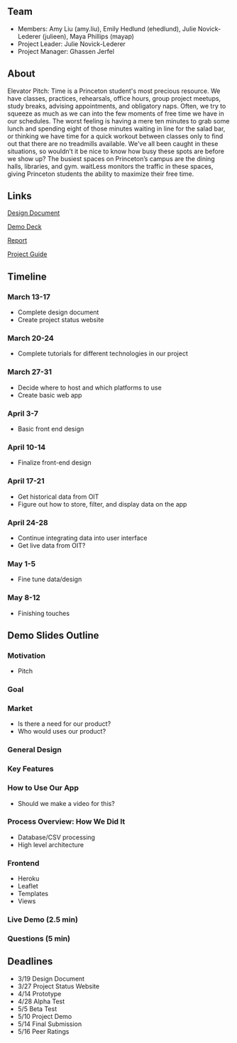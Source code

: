 ## Team

- Members: Amy Liu (amy.liu), Emily Hedlund (ehedlund), Julie Novick-Lederer (julieen), Maya Phillips (mayap) 
- Project Leader: Julie Novick-Lederer 
- Project Manager: Ghassen Jerfel

## About

Elevator Pitch: Time is a Princeton student's most precious resource. We have classes, practices, rehearsals, office hours, group project meetups, study breaks, advising appointments, and obligatory naps. Often, we try to squeeze as much as we can into the few moments of free time we have in our schedules. The worst feeling is having a mere ten minutes to grab some lunch and spending eight of those minutes waiting in line for the salad bar, or thinking we have time for a quick workout between classes only to find out that there are no treadmills available. We've all been caught in these situations, so wouldn’t it be nice to know how busy these spots are before we show up? The busiest spaces on Princeton’s campus are the dining halls, libraries, and gym. waitLess monitors the traffic in these spaces, giving Princeton students the ability to maximize their free time.

## Links

[Design Document](https://docs.google.com/a/princeton.edu/document/d/1FLSPks_vUHoujeEYJY_weMiFwID7cIqQxkSf5LIpFtg/edit?usp=sharing "Design Document")

[Demo Deck](https://docs.google.com/a/princeton.edu/presentation/d/1D49nCgvWESstfB9QUMtXxnm52U5pNrmYblbt3KwgHwE/edit?usp=sharing "Demo Deck")

[Report](https://docs.google.com/a/princeton.edu/document/d/1476yIvrysoZpfoRFtc7sibctsE8Gucge8k9ndyCUynw/edit?usp=sharing "Report")

[Project Guide](https://docs.google.com/a/princeton.edu/document/d/1w1V-F0u9m747HOLHpFvMxpzry840GZCjKiJ9ez4-oqo/edit?usp=sharing "Project Guide")

## Timeline

### March 13-17

- Complete design document 
- Create project status website 

### March 20-24

- Complete tutorials for different technologies in our project 

### March 27-31

- Decide where to host and which platforms to use 
- Create basic web app 

### April 3-7

- Basic front end design 

### April 10-14

- Finalize front-end design 

### April 17-21

- Get historical data from OIT 
- Figure out how to store, filter, and display data on the app 

### April 24-28

- Continue integrating data into user interface 
- Get live data from OIT? 

### May 1-5

- Fine tune data/design 

### May 8-12

- Finishing touches 

## Demo Slides Outline

### Motivation
- Pitch
### Goal
### Market
- Is there a need for our product?
- Who would uses our product?
### General Design
### Key Features
### How to Use Our App
- Should we make a video for this?
### Process Overview: How We Did It
- Database/CSV processing
- High level architecture
### Frontend
- Heroku
- Leaflet
- Templates
- Views
### Live Demo (2.5 min)
### Questions (5 min) 

## Deadlines

- 3/19 Design Document 
- 3/27 Project Status Website 
- 4/14 Prototype 
- 4/28 Alpha Test 
- 5/5 Beta Test 
- 5/10 Project Demo 
- 5/14 Final Submission 
- 5/16 Peer Ratings 
